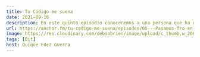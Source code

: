 ```yaml
---
title: Tu Código me suena
date: 2021-09-16
description: En este quinto episodio conoceremos a una persona que ha dado una charla en la Antartida, es dev advocate y dan 4 cinturón negro en taekwondo, además fue actriz y le encanta ir en bici.
url: https://anchor.fm/tu-codigo-me-suena/episodes/05---Pasamos-fro-en-la-Antrtida--mientras-tenemos-un-combate-de-taekwondo-y-vamos-en-bici-e153d1o
image: https://res.cloudinary.com/debsobrien/image/upload/c_thumb,w_200,g_face/v1633724388/debbie.codes/podcasts/15590374-1622618086027-32bfdf38f56b8_ykpm3w.jpg
tags: [Bit]
host: Quique Fdez Guerra
---
```

